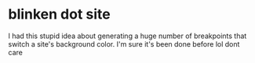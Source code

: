 # blinken dot site
I had this stupid idea about generating a huge number of breakpoints that switch a site's background color. I'm sure it's been done before lol dont care